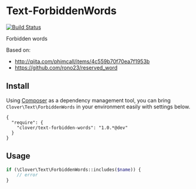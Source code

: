 # Text-ForbiddenWords

[![Build Status](https://travis-ci.org/hiroy/clover-text-forbidden-words.png?branch=master)](https://travis-ci.org/hiroy/clover-text-forbidden-words)


Forbidden words

Based on:

- http://qiita.com/phimcall/items/4c559b70f70ea7f1953b
- https://github.com/rono23/reserved_word

## Install

Using [Composer](http://getcomposer.org/) as a dependency management tool, you can bring `Clover\Text\ForbiddenWords` in your environment easily with settings below.

```
{
  "require": {
    "clover/text-forbidden-words": "1.0.*@dev"
  }
}
```


## Usage

```php
if (\Clover\Text\ForbiddenWords::includes($name)) {
    // error
}
```
